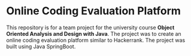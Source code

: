# Online Coding Evaluation Platform

This repository is for a team project for the university course **Object Oriented Analysis and Design with Java**.
The project was to create an online coding evaluation platform similar to Hackerrank.
The project was built using Java SpringBoot.
